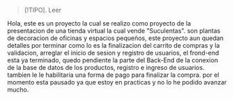 > [!TIPO].
> Leer


Hola, este es un proyecto la cual se realizo como proyecto de la presentacion de una tienda virtual la cual vende "Suculentas". son plantas de decoracion de oficinas y espacios pequeños, este proyecto aun quedan detalles por terminar como lo es la finalizacion del carrito de compras y la validacion, arreglar el inicio de sesion y registro de usuarios, el frond-end esta ya terminado, quedo pendiente la parte del Back-End de la conexion de la base de datos de los productos, registro e ingreso de usuarios. tambien le le habilitaria una forma de pago para finalizar la compra. por el momento esta pausado ya que estoy en practicas y no lo he podido avanzar mucho.
